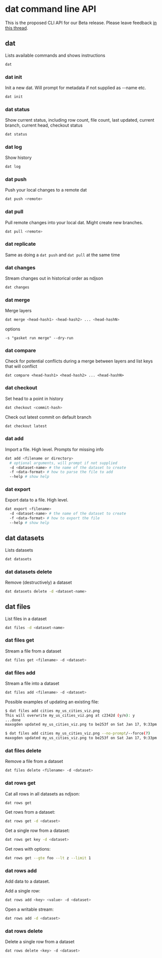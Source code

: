 # dat command line API

This is the proposed CLI API for our Beta release. Please leave feedback [in this thread](https://github.com/maxogden/dat/issues/195).

## dat

Lists available commands and shows instructions

```bash
dat
```

### dat init

Init a new dat. Will prompt for metadata if not supplied as --name etc.

```bash
dat init
```

### dat status

Show current status, including row count, file count, last updated, current branch, current head, checkout status

```bash
dat status
```

### dat log

Show history

```bash
dat log
```

### dat push

Push your local changes to a remote dat

```bash
dat push <remote>
```

### dat pull

Pull remote changes into your local dat. Might create new branches.

```bash
dat pull <remote>
```

### dat replicate

Same as doing a `dat push` and `dat pull` at the same time

### dat changes

Stream changes out in historical order as ndjson

```bash
dat changes
```

### dat merge

Merge layers

```bash
dat merge <head-hash1> <head-hash2> ... <head-hashN>
```

options

```
-s "gasket run merge" --dry-run
```

### dat compare

Check for potential conflicts during a merge between layers and list keys that will conflict

```
dat compare <head-hash1> <head-hash2> ... <head-hashN>
```

### dat checkout

Set head to a point in history

```bash
dat checkout <commit-hash>
```

Check out latest commit on default branch

```bash
dat checkout latest
```

### dat add

Import a file. High level. Prompts for missing info

```bash
dat add <filename or directory>
  # optional arguments, will prompt if not supplied
  -d <dataset-name> # the name of the dataset to create
  -f <data-format> # how to parse the file to add
  --help # show help
```

### dat export

Export data to a file. High level.

```bash
dat export <filename>
  -d <dataset-name> # the name of the dataset to create
  -f <data-format> # how to export the file
  --help # show help
```

## dat datasets

Lists datasets

```bash
dat datasets
```

### dat datasets delete

Remove (destructively) a dataset

```bash
dat datasets delete -d <dataset-name>
```

## dat files

List files in a dataset

```bash
dat files -d <dataset-name>
```

### dat files get

Stream a file from a dataset

```bash
dat files get <filename> -d <dataset>
```

### dat files add

Stream a file into a dataset

```bash
dat files add <filename> -d <dataset>
```

Possible examples of updating an existing file:

```bash
$ dat files add cities my_us_cities_viz.png
This will overwrite my_us_cities_viz.png at c2342d (y/n): y
...done
maxogden updated my_us_cities_viz.png to be253f on Sat Jan 17, 9:33pm
```

```bash
$ dat files add cities my_us_cities_viz.png --no-prompt/--force(?)
maxogden updated my_us_cities_viz.png to be253f on Sat Jan 17, 9:33pm
```

### dat files delete

Remove a file from a dataset

```bash
dat files delete <filename> -d <dataset>
```

### dat rows get

Cat all rows in all datasets as ndjson:

```bash
dat rows get
```

Get rows from a dataset:

```bash
dat rows get -d <dataset>
```

Get a single row from a dataset:

```bash
dat rows get key -d <dataset>
```

Get rows with options:

```bash
dat rows get --gte foo --lt z --limit 1
```

### dat rows add

Add data to a dataset.

Add a single row:

```bash
dat rows add <key> <value> -d <dataset>
```

Open a writable stream:

```bash
dat rows add -d <dataset>
```

### dat rows delete

Delete a single row from a dataset

```bash
dat rows delete <key> -d <dataset>
```
